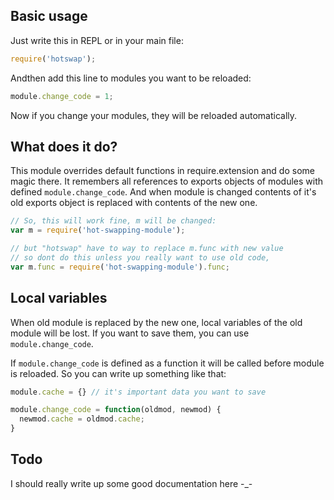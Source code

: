 ## Basic usage

Just write this in REPL or in your main file:

```javascript
require('hotswap');
```

Andthen add this line to modules you want to be reloaded:

```javascript
module.change_code = 1;
```

Now if you change your modules, they will be reloaded automatically.

## What does it do?

This module overrides default functions in require.extension and do some magic there. It remembers all references 
to exports objects of modules with defined `module.change_code`. And when module is changed 
contents of it's old exports object is replaced with contents of the new one.

```javascript
// So, this will work fine, m will be changed:
var m = require('hot-swapping-module');

// but "hotswap" have to way to replace m.func with new value
// so dont do this unless you really want to use old code, 
var m.func = require('hot-swapping-module').func;
```

## Local variables

When old module is replaced by the new one, local variables of the old module will be lost. 
If you want to save them, you can use `module.change_code`.

If `module.change_code` is defined as a function it will be called before module is reloaded. So you can write up something like that:

```javascript
module.cache = {} // it's important data you want to save

module.change_code = function(oldmod, newmod) {
  newmod.cache = oldmod.cache;
}
```

## Todo

I should really write up some good documentation here -_-